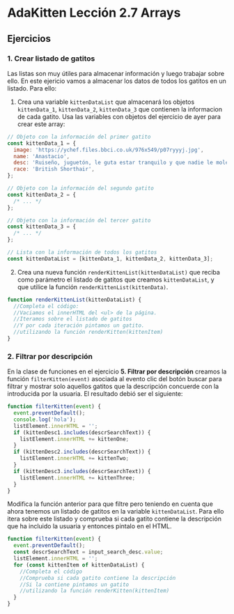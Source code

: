 # AdaKitten Lección 2.7 Arrays

## Ejercicios

### 1. Crear listado de gatitos

Las listas son muy útiles para almacenar información y luego trabajar sobre ello. En este ejericio vamos a almacenar los datos de todos los gatitos en un listado. Para ello:

1. Crea una variable `kittenDataList` que almacenará los objetos `kittenData_1`, `kittenData_2`, `kittenData_3` que contienen la informacion de cada gatito. Usa las variables con objetos del ejercicio de ayer para crear este array:

```js
// Objeto con la información del primer gatito
const kittenData_1 = {
  image: 'https://ychef.files.bbci.co.uk/976x549/p07ryyyj.jpg',
  name: 'Anastacio',
  desc: 'Ruiseño, juguetón, le guta estar tranquilo y que nadie le moleste. Es una maravilla acariciarle!',
  race: 'British Shorthair',
};

// Objeto con la información del segundo gatito
const kittenData_2 = {
  /* ... */
};

// Objeto con la información del tercer gatito
const kittenData_3 = {
  /* ... */
};

// Lista con la información de todos los gatitos
const kittenDataList = [kittenData_1, kittenData_2, kittenData_3];
```

2. Crea una nueva función `renderKittenList(kittenDataList)` que reciba como parámetro el listado de gatitos que creamos `kittenDataList`, y que utilice la función `renderKittenList(kittenData)`.

```js
function renderKittenList(kittenDataList) {
  //Completa el código:
  //Vaciamos el innerHTML del <ul> de la página.
  //Iteramos sobre el listado de gatitos
  //Y por cada iteración pintamos un gatito.
  //utilizando la función renderKitten(kittenItem)
}
```

### 2. Filtrar por descripción

En la clase de funciones en el ejercicio **5. Filtrar por descripción** creamos la función `filterKitten(event)` asociada al evento clic del botón buscar para filtrar y mostrar solo aquellos gatitos que la descripción concuerde con la introducida por la usuaria. El resultado debió ser el siguiente:

```js
function filterKitten(event) {
  event.preventDefault();
  console.log('hola');
  listElement.innerHTML = '';
  if (kittenDesc1.includes(descrSearchText)) {
    listElement.innerHTML += kittenOne;
  }
  if (kittenDesc2.includes(descrSearchText)) {
    listElement.innerHTML += kittenTwo;
  }
  if (kittenDesc3.includes(descrSearchText)) {
    listElement.innerHTML += kittenThree;
  }
}
```

Modifica la función anterior para que filtre pero teniendo en cuenta que ahora tenemos un listado de gatitos en la variable `kittenDataList`. Para ello itera sobre este listado y comprueba si cada gatito contiene la descripción que ha incluido la usuaria y entonces pintalo en el HTML.

```js
function filterKitten(event) {
  event.preventDefault();
  const descrSearchText = input_search_desc.value;
  listElement.innerHTML = '';
  for (const kittenItem of kittenDataList) {
    //Completa el código
    //Comprueba si cada gatito contiene la descripción
    //Si la contiene pintamos un gatito
    //utilizando la función renderKitten(kittenItem)
  }
}
```
